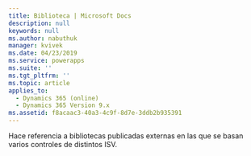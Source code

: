 ```yaml
---
title: Biblioteca | Microsoft Docs
description: null
keywords: null
ms.author: nabuthuk
manager: kvivek
ms.date: 04/23/2019
ms.service: powerapps
ms.suite: ''
ms.tgt_pltfrm: ''
ms.topic: article
applies_to:
  - Dynamics 365 (online)
  - Dynamics 365 Version 9.x
ms.assetid: f8acaac3-40a3-4c9f-8d7e-3ddb2b935391
---
```


Hace referencia a bibliotecas publicadas externas en las que se basan varios controles de distintos ISV. 

